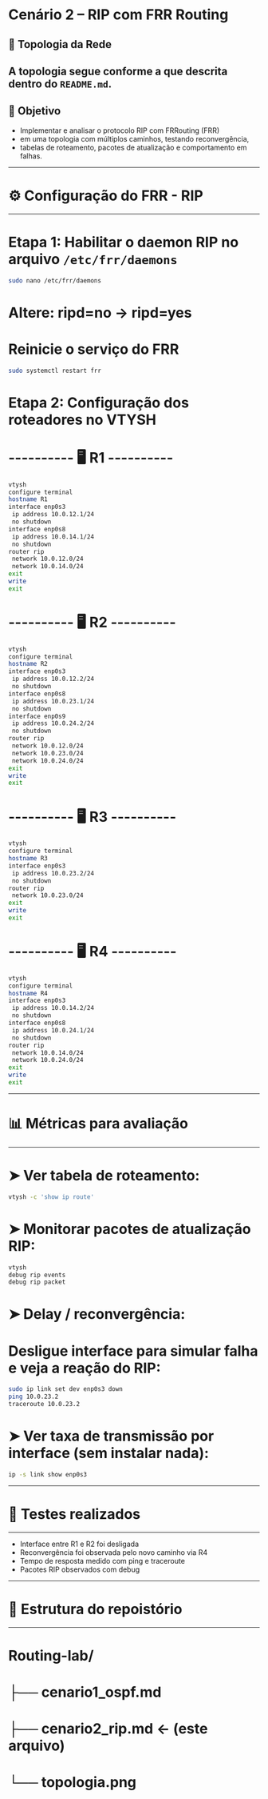 # Cenário 2 – RIP com FRR Routing

## 🧱 Topologia da Rede

A topologia segue conforme a que descrita dentro do `README.md`.
---

## 🎯 Objetivo
- Implementar e analisar o protocolo RIP com FRRouting (FRR)
- em uma topologia com múltiplos caminhos, testando reconvergência,
- tabelas de roteamento, pacotes de atualização e comportamento em falhas.
---

# ⚙️ Configuração do FRR - RIP

---
# Etapa 1: Habilitar o daemon RIP no arquivo `/etc/frr/daemons` 
```bash
sudo nano /etc/frr/daemons
```
# Altere: ripd=no → ripd=yes

# Reinicie o serviço do FRR
```bash
sudo systemctl restart frr
```
# Etapa 2: Configuração dos roteadores no VTYSH

# ---------- 🖥️ R1 ----------
```bash
vtysh
configure terminal
hostname R1
interface enp0s3
 ip address 10.0.12.1/24
 no shutdown
interface enp0s8
 ip address 10.0.14.1/24
 no shutdown
router rip
 network 10.0.12.0/24
 network 10.0.14.0/24
exit
write
exit
```

# ---------- 🖥️ R2 ----------
```bash
vtysh
configure terminal
hostname R2
interface enp0s3
 ip address 10.0.12.2/24
 no shutdown
interface enp0s8
 ip address 10.0.23.1/24
 no shutdown
interface enp0s9
 ip address 10.0.24.2/24
 no shutdown
router rip
 network 10.0.12.0/24
 network 10.0.23.0/24
 network 10.0.24.0/24
exit
write
exit
```
# ---------- 🖥️ R3 ----------
```bash
vtysh
configure terminal
hostname R3
interface enp0s3
 ip address 10.0.23.2/24
 no shutdown
router rip
 network 10.0.23.0/24
exit
write
exit
```
# ---------- 🖥️ R4 ----------
```bash
vtysh
configure terminal
hostname R4
interface enp0s3
 ip address 10.0.14.2/24
 no shutdown
interface enp0s8
 ip address 10.0.24.1/24
 no shutdown
router rip
 network 10.0.14.0/24
 network 10.0.24.0/24
exit
write
exit
```
---
# 📊 Métricas para avaliação
---

# ➤ Ver tabela de roteamento:
```bash
vtysh -c 'show ip route'
```

# ➤ Monitorar pacotes de atualização RIP:
```bash
vtysh
debug rip events
debug rip packet
```

# ➤ Delay / reconvergência:
# Desligue interface para simular falha e veja a reação do RIP:
```bash
sudo ip link set dev enp0s3 down
ping 10.0.23.2
traceroute 10.0.23.2
```

# ➤ Ver taxa de transmissão por interface (sem instalar nada):
```bash
ip -s link show enp0s3
```

---
# 🧪 Testes realizados
---
- Interface entre R1 e R2 foi desligada
- Reconvergência foi observada pelo novo caminho via R4
- Tempo de resposta medido com ping e traceroute
- Pacotes RIP observados com debug

---
# 📁 Estrutura do repoistório
---
# Routing-lab/
# ├── cenario1_ospf.md
# ├── cenario2_rip.md  ← (este arquivo)
# └── topologia.png
